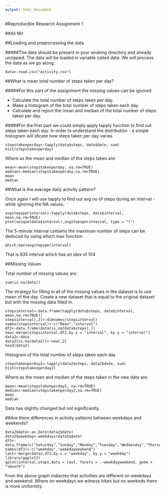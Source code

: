 ```yaml
---
output: html_document
---
```


#Reproducible Research Assignment 1

##Ali Mir

##Loading and preprocessing the data

#####The data should be present in your wroking directory and already unzipped. The data will be loaded in variable called data. We will process the data as we go along.

```{r}
data<-read.csv("activity.csv")
```

##What is mean total number of steps taken per day?

#####For this part of the assignment the missing values can be ignored

* Calculate the total number of steps taken per day.
* Make a histogram of the total number of steps taken each day.
* Calculate and report the mean and median of the total number of steps taken per day.

#####For the frist part we could simply apply tapply function to find out steps taken each day. In order to understand the distribution - a simple histogram will idicate how steps taken per day varies


```{r}
stepstakenperday<-tapply(data$steps, data$date, sum)
hist(stepstakenperday)
```


Where as the mean and median of the steps taken are:

```{r}
mean<-mean(stepstakenperday, na.rm=TRUE)
median<-median(stepstakenperday,na.rm=TRUE)
mean
median
```

##What is the average daily activity pattern?

Once again I will use tapply to find out avg no of steps during an interval - while ignoring the NA values.

```{r}
avgstepsperinterval<-tapply(data$steps, data$interval, mean,na.rm=TRUE)
plot(unique(data$interval),avgstepsperinterval, type = "l")
```

The 5-minute interval contains the maximum number of steps can be deduced by using which.max function

```{r}
which.max(avgstepsperinterval)
```

That is 835 interval which has an idex of 104


##Missing Values

Total number of missing values are:

```{r}
sum(is.na(data))
```

The strategy for filling in all of the missing values in the dataset is to use mean of the day.
Create a new dataset that is equal to the original dataset but with the missing data filled in.

```{r eval=TRUE}
stepsinterval<-data.frame(tapply(data$steps, data$interval, mean,na.rm=TRUE))
stepsinterval[,2]<-dimnames(stepsinterval)
names(stepsinterval)<-c("Mean","interval")
df2<-data.frame(data[is.na(data$steps),])
new<-merge(stepsinterval,df2,by.x = "interval", by.y = "interval")
data2<-data
data2[is.na(data2)]<-new[,2]
head(data2)
```

Histogram of the total number of steps taken each day

```{r eval=TRUE}
stepstakenperday2<-tapply(data2$steps, data2$date, sum)
hist(stepstakenperday2)
```

Where as the mean and median of the steps taken in the new data are:

```{r}
mean<-mean(stepstakenperday2, na.rm=TRUE)
median<-median(stepstakenperday2,na.rm=TRUE)
mean
median
```


Data has slightly changed but not significantly.

##Are there differences in activity patterns between weekdays and weekends?


```{r}
data2$date<-as.Date(data2$date)
data2$weekday<-weekdays(data2$date)
df3<-data.frame(c("Saturday","Sunday","Monday","Tuesday","Wednesday","Thursday","Firday"),c("Weekend","Weekend","Weekday","Weekday","Weekday","Weekday","Weekday"))
names(df3)<-c("weekday","weekdayweekend")
last<-merge(data2,df3,by.x = "weekday", by.y = "weekday")
library(ggplot2)
qplot(interval,steps,data = last, facets = .~weekdayweekend, geom = "smooth")
```


From the above graph indiactes that activities are different on weekdays and weekend. Where on weekdays we witness hikes but on weeknds there is more uniformity.


